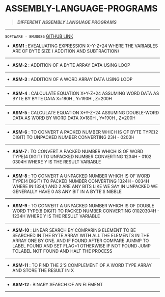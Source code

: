 # ASSEMBLY-LANGUAGE-PROGRAMS

>**_DIFFERENT ASSEMBLY LANGUAGE PROGRAMS_**
___

  `SOFTWARE - EMU8086`
[GITHUB LINK](https://github.com/sanyamjain13)
- **ASM1** : EVEALUATING EXPRESSION X+Y-Z+24 WHERE THE VARIABLES ARE OF BYTE SIZE ( ADDITION AND SUBTRACTION)
---
- **ASM-2** : ADDITION OF A BYTE ARRAY DATA USING LOOP
---
- **ASM-3** :  ADDITION OF A WORD ARRAY DATA USING LOOP
---
- **ASM-4** : CALCULATE EQUATION X+Y-Z+24 ASSUMING WORD DATA AS BYTE BY BYTE DATA
        X=180H , Y=190H , Z=200H
----
- **ASM-5** : CALCULATE EQUATION X+Y-Z+24 ASSUMING DOUBLE-WORD DATA AS WORD BY WORD DATA
        X=180H , Y=190H , Z=200H
---
- **ASM-6** : TO CONVERT A PACKED NUMBER WHICH IS OF BYTE TYPE(2 DIGIT)  TO UNPACKED NUMBER
	 CONVERTING 23H - 0203H
---
- **ASM-7** : TO CONVERT A PACKED NUMBER WHICH IS OF WORD TYPE(4 DIGIT)  TO UNPACKED NUMBER
	CONVERTING 1234H - 0102 0304H WHERE Y IS THE RESULT VARIABLE 
---
- **ASM-8** : TO CONVERT A UNPACKED NUMBER WHICH IS OF WORD TYPE(4 DIGIT) TO PACKED NUMBER
	CONVERTING 1324H - 0034H WHERE IN 1324,1 AND 2 ARE ANY BITS LIKE WE SAY IN UNPACKED
	WE GENERALLY HAVE 0 AS ANY BIT IN A BYTE'S NIBBLE
---
- **ASM-9** : TO CONVERT A UNPACKED NUMBER WHICH IS OF DOUBLE WORD TYPE(8 DIGIT) TO PACKED NUMBER
	CONVERTING 01020304H - 1234H WHERE Y IS THE RESULT VARIABLE
---
- **ASM-10** : LINEAR SEARCH BY COMPARING ELEMENT TO BE SEARCHED IN THE BYTE ARRAY WITH ALL THE
	 ELEMENTS IN THE ARRAY ONE BY ONE. AND IF FOUND AFTER COMPARE JUMMP TO LABEL FOUND
	 AND SET FLAG=1 OTHERWISE IF NOT FOUND JUMP TOLABEL NOT FOUND AND HALT THE PROCESS 
---
- **ASM-11** : TO FIND THE 2'S COMPLEMENT OF A WORD TYPE ARRAY AND STORE THE RESULT IN X 
---
- **ASM-12** : BINARY SEARCH OF AN ELEMENT
---
